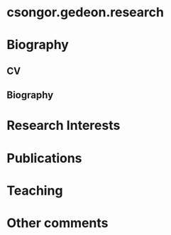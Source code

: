 # csongor.gedeon.research

# Biography
## CV
## Biography

# Research Interests

# Publications

# Teaching

# Other comments
